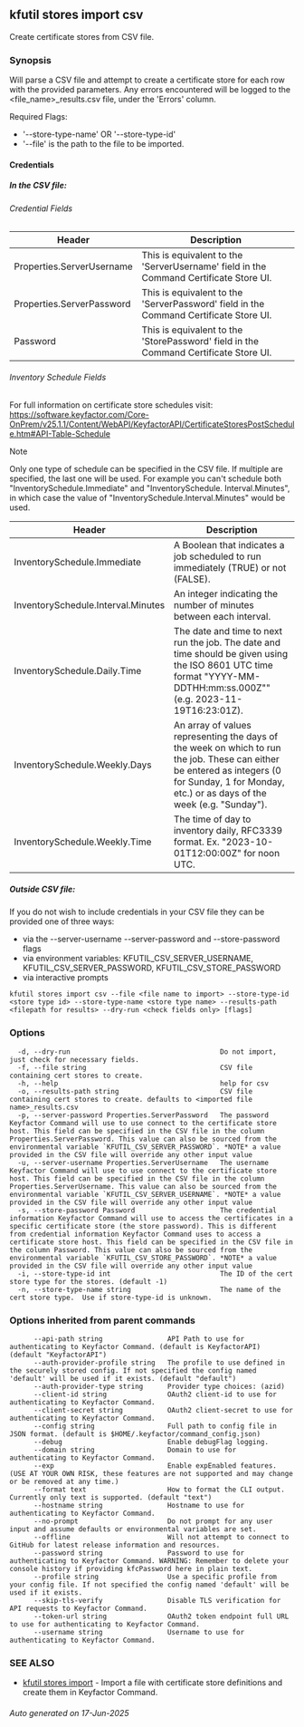 ## kfutil stores import csv

Create certificate stores from CSV file.

### Synopsis

Will parse a CSV file and attempt to create a certificate store for each row with the provided parameters.
Any errors encountered will be logged to the <file_name>_results.csv file, under the 'Errors' column.

Required Flags:
- '--store-type-name' OR '--store-type-id'
- '--file' is the path to the file to be imported.

#### Credentials

##### In the CSV file:

###### Credential Fields

| Header                    | Description                                                                           |
|---------------------------|---------------------------------------------------------------------------------------|
| Properties.ServerUsername | This is equivalent to the 'ServerUsername' field in the Command Certificate Store UI. |
| Properties.ServerPassword | This is equivalent to the 'ServerPassword' field in the Command Certificate Store UI. |
| Password                  | This is equivalent to the 'StorePassword' field in the Command Certificate Store UI.  |

###### Inventory Schedule Fields

For full information on certificate store schedules
visit: https://software.keyfactor.com/Core-OnPrem/v25.1.1/Content/WebAPI/KeyfactorAPI/CertificateStoresPostSchedule.htm#API-Table-Schedule

> [!NOTE]
> Only one type of schedule can be specified in the CSV file. If multiple are specified,
> the last one will be used. For example you can't schedule both "InventorySchedule.Immediate" and "InventorySchedule.
> Interval.Minutes", in which case the value of "InventorySchedule.Interval.Minutes" would be used.

| Header                             | Description                                                                                                                                                                                      |
|------------------------------------|--------------------------------------------------------------------------------------------------------------------------------------------------------------------------------------------------|
| InventorySchedule.Immediate        | A Boolean that indicates a job scheduled to run immediately (TRUE) or not (FALSE).                                                                                                               |	
| InventorySchedule.Interval.Minutes | An integer indicating the number of minutes between each interval.                                                                                                                               |
| InventorySchedule.Daily.Time       | The date and time to next run the job. The date and time should be given using the ISO 8601 UTC time format "YYYY-MM-DDTHH:mm:ss.000Z"" (e.g. 2023-11-19T16:23:01Z).                             |	
| InventorySchedule.Weekly.Days      | An array of values representing the days of the week on which to run the job. These can either be entered as integers (0 for Sunday, 1 for Monday, etc.) or as days of the week (e.g. "Sunday"). |	
| InventorySchedule.Weekly.Time      | The time of day to inventory daily, RFC3339 format. Ex. "2023-10-01T12:00:00Z" for noon UTC.                                                                                                     |

##### Outside CSV file:
If you do not wish to include credentials in your CSV file they can be provided one of three ways:
- via the --server-username --server-password and --store-password flags
- via environment variables: KFUTIL_CSV_SERVER_USERNAME, KFUTIL_CSV_SERVER_PASSWORD, KFUTIL_CSV_STORE_PASSWORD
- via interactive prompts


```
kfutil stores import csv --file <file name to import> --store-type-id <store type id> --store-type-name <store type name> --results-path <filepath for results> --dry-run <check fields only> [flags]
```

### Options

```
  -d, --dry-run                                     Do not import, just check for necessary fields.
  -f, --file string                                 CSV file containing cert stores to create.
  -h, --help                                        help for csv
  -o, --results-path string                         CSV file containing cert stores to create. defaults to <imported file name>_results.csv
  -p, --server-password Properties.ServerPassword   The password Keyfactor Command will use to use connect to the certificate store host. This field can be specified in the CSV file in the column Properties.ServerPassword. This value can also be sourced from the environmental variable `KFUTIL_CSV_SERVER_PASSWORD`. *NOTE* a value provided in the CSV file will override any other input value
  -u, --server-username Properties.ServerUsername   The username Keyfactor Command will use to use connect to the certificate store host. This field can be specified in the CSV file in the column Properties.ServerUsername. This value can also be sourced from the environmental variable `KFUTIL_CSV_SERVER_USERNAME`. *NOTE* a value provided in the CSV file will override any other input value
  -s, --store-password Password                     The credential information Keyfactor Command will use to access the certificates in a specific certificate store (the store password). This is different from credential information Keyfactor Command uses to access a certificate store host. This field can be specified in the CSV file in the column Password. This value can also be sourced from the environmental variable `KFUTIL_CSV_STORE_PASSWORD`. *NOTE* a value provided in the CSV file will override any other input value
  -i, --store-type-id int                           The ID of the cert store type for the stores. (default -1)
  -n, --store-type-name string                      The name of the cert store type.  Use if store-type-id is unknown.
```

### Options inherited from parent commands

```
      --api-path string                API Path to use for authenticating to Keyfactor Command. (default is KeyfactorAPI) (default "KeyfactorAPI")
      --auth-provider-profile string   The profile to use defined in the securely stored config. If not specified the config named 'default' will be used if it exists. (default "default")
      --auth-provider-type string      Provider type choices: (azid)
      --client-id string               OAuth2 client-id to use for authenticating to Keyfactor Command.
      --client-secret string           OAuth2 client-secret to use for authenticating to Keyfactor Command.
      --config string                  Full path to config file in JSON format. (default is $HOME/.keyfactor/command_config.json)
      --debug                          Enable debugFlag logging.
      --domain string                  Domain to use for authenticating to Keyfactor Command.
      --exp                            Enable expEnabled features. (USE AT YOUR OWN RISK, these features are not supported and may change or be removed at any time.)
      --format text                    How to format the CLI output. Currently only text is supported. (default "text")
      --hostname string                Hostname to use for authenticating to Keyfactor Command.
      --no-prompt                      Do not prompt for any user input and assume defaults or environmental variables are set.
      --offline                        Will not attempt to connect to GitHub for latest release information and resources.
      --password string                Password to use for authenticating to Keyfactor Command. WARNING: Remember to delete your console history if providing kfcPassword here in plain text.
      --profile string                 Use a specific profile from your config file. If not specified the config named 'default' will be used if it exists.
      --skip-tls-verify                Disable TLS verification for API requests to Keyfactor Command.
      --token-url string               OAuth2 token endpoint full URL to use for authenticating to Keyfactor Command.
      --username string                Username to use for authenticating to Keyfactor Command.
```

### SEE ALSO

* [kfutil stores import](kfutil_stores_import.md)     - Import a file with certificate store definitions and create them
  in Keyfactor Command.

###### Auto generated on 17-Jun-2025
